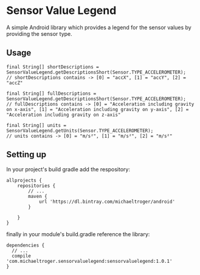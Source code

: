 # Sensor Value Legend
A simple Android library which provides a legend for the sensor values by providing the sensor type.

## Usage
```
final String[] shortDescriptions = SensorValueLegend.getDescriptionsShort(Sensor.TYPE_ACCELEROMETER);
// shortDescriptions contains -> [0] = "accX", [1] = "accY", [2] = "accZ"

final String[] fullDescriptions = SensorValueLegend.getDescriptionsShort(Sensor.TYPE_ACCELEROMETER);
// fullDescriptions contains -> [0] = "Acceleration including gravity on x-axis", [1] = "Acceleration including gravity on y-axis", [2] = "Acceleration including gravity on z-axis"

final String[] units = SensorValueLegend.getUnits(Sensor.TYPE_ACCELEROMETER);
// units contains -> [0] = "m/s²", [1] = "m/s²", [2] = "m/s²"
```

## Setting up
In your project's build gradle add the respository:
```
allprojects {
    repositories {
        // ...
        maven {
            url 'https://dl.bintray.com/michaeltroger/android'
        }
        
    }
}
```

finally in your module's build.gradle reference the library:
```
dependencies {
  // ...
  compile 'com.michaeltroger.sensorvaluelegend:sensorvaluelegend:1.0.1'
}
```
